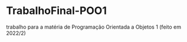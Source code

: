 # TrabalhoFinal-POO1
trabalho para a matéria de Programação Orientada a Objetos 1 (feito em 2022/2)
